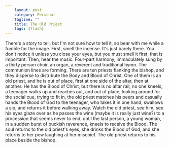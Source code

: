 ```yaml
---                                                 
    layout: post                                    
    category: Personal                              
    tagline: ""
    title: The Old Priest                               
    tags: [flash]   
---
```


 
There's a story to tell, but I'm not sure how to tell it, so bear with me while a fumble for the image. First, smell the incense. It's just barely there. You don't notice it unless you close your eyes, but you must smell it first, that is important. Then, hear the music. Four-part harmony, immaculately sung by a thirty person choir, an organ, a reverent and traditional hymn. The communion lines are forming. There are ten priests flanking the bishop, and they disperse to distribute the Body and Blood of Christ. One of them is an old priest, and he is out of place, first at one side of the altar, then at another. He has the Blood of Christ, but there is no altar rail, no one kneels, a teenager walks up and reaches out, and out of place, looking around for the social cue, trying to fit in, the old priest matches his peers and casually hands the Blood of God to the teenager, who takes it in one hand, swallows a sip, and returns it before walking away. Watch the old priest, see him, see his eyes glaze over as he passes the wine (maybe it is really just wine?) to a procession that seems never to end, until the last person, a young woman, in a sudden burst of puckish reverence, kneels to receive the Blood. The soul returns to the old priest's eyes, she drinks the Blood of God, and she returns to her pew laughing at her mischief. The old priest returns to his place beside the bishop.



